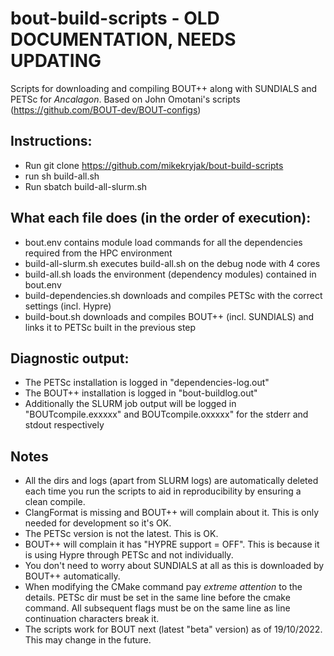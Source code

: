 # bout-build-scripts - OLD DOCUMENTATION, NEEDS UPDATING

Scripts for downloading and compiling BOUT++ along with SUNDIALS and PETSc for *Ancalagon*.
Based on John Omotani's scripts (https://github.com/BOUT-dev/BOUT-configs)

## Instructions:
- Run git clone https://github.com/mikekryjak/bout-build-scripts
- run sh build-all.sh
- Run sbatch build-all-slurm.sh

## What each file does (in the order of execution):
- bout.env contains module load commands for all the dependencies required from the HPC environment
- build-all-slurm.sh executes build-all.sh on the debug node with 4 cores
- build-all.sh loads the environment (dependency modules) contained in bout.env
- build-dependencies.sh downloads and compiles PETSc with the correct settings (incl. Hypre)
- build-bout.sh downloads and compiles BOUT++ (incl. SUNDIALS) and links it to PETSc built in the previous step

## Diagnostic output:
- The PETSc installation is logged in "dependencies-log.out"
- The BOUT++ installation is logged in "bout-buildlog.out"
- Additionally the SLURM job output will be logged in "BOUTcompile.exxxxx" and BOUTcompile.oxxxxx" for the stderr and stdout respectively

## Notes
- All the dirs and logs (apart from SLURM logs) are automatically deleted each time you run the scripts to aid in reproducibility by ensuring a clean compile.
- ClangFormat is missing and BOUT++ will complain about it. This is only needed for development so it's OK.
- The PETSc version is not the latest. This is OK.
- BOUT++ will complain it has "HYPRE support = OFF". This is because it is using Hypre through PETSc and not individually.
- You don't need to worry about SUNDIALS at all as this is downloaded by BOUT++ automatically.
- When modifying the CMake command pay *extreme attention* to the details. PETSc dir must be set in the same line before the cmake command. All subsequent flags must be on the same line as line continuation characters break it.
- The scripts work for BOUT next (latest "beta" version) as of 19/10/2022. This may change in the future.